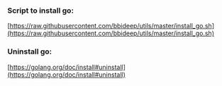 ### Script to install go:   
[https://raw.githubusercontent.com/bbideep/utils/master/install_go.sh](https://raw.githubusercontent.com/bbideep/utils/master/install_go.sh)   
### Uninstall go: 
[https://golang.org/doc/install#uninstall](https://golang.org/doc/install#uninstall)   
